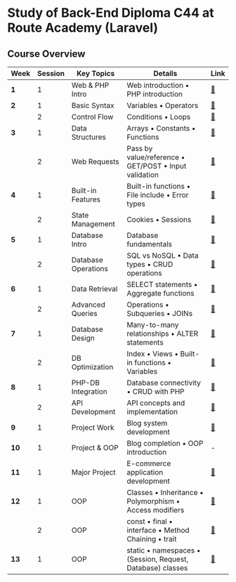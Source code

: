 # Study of Back-End Diploma C44 at Route Academy (Laravel)

## Course Overview

| Week   | Session | Key Topics          | Details                                                    | Link                                                                                             |
|--------|---------|---------------------|------------------------------------------------------------|--------------------------------------------------------------------------------------------------|
| **1**  | 1       | Web & PHP Intro     | Web introduction • PHP introduction                        | [🔗](https://github.com/ZeinaZayed4/route-backend-diploma-study/tree/main/Week%2001)             |
| **2**  | 1       | Basic Syntax        | Variables • Operators                                      | [🔗](https://github.com/ZeinaZayed4/route-backend-diploma-study/tree/main/Week%2002/Session%201) |
|        | 2       | Control Flow        | Conditions • Loops                                         | [🔗](https://github.com/ZeinaZayed4/route-backend-diploma-study/tree/main/Week%2002/Session%202) |
| **3**  | 1       | Data Structures     | Arrays • Constants • Functions                             | [🔗](https://github.com/ZeinaZayed4/route-backend-diploma-study/tree/main/Week%2003/Session%201) |
|        | 2       | Web Requests        | Pass by value/reference • GET/POST • Input validation      | [🔗](https://github.com/ZeinaZayed4/route-backend-diploma-study/tree/main/Week%2003/Session%202) |
| **4**  | 1       | Built-in Features   | Built-in functions • File include • Error types            | [🔗](https://github.com/ZeinaZayed4/route-backend-diploma-study/tree/main/Week%2004/Session%201) |
|        | 2       | State Management    | Cookies • Sessions                                         | [🔗](https://github.com/ZeinaZayed4/route-backend-diploma-study/tree/main/Week%2004/Session%202) |
| **5**  | 1       | Database Intro      | Database fundamentals                                      | [🔗](https://github.com/ZeinaZayed4/route-backend-diploma-study/tree/main/Week%2005/Session%201) |
|        | 2       | Database Operations | SQL vs NoSQL • Data types • CRUD operations                | [🔗](https://github.com/ZeinaZayed4/route-backend-diploma-study/tree/main/Week%2005/Session%202) |
| **6**  | 1       | Data Retrieval      | SELECT statements • Aggregate functions                    | [🔗](https://github.com/ZeinaZayed4/route-backend-diploma-study/tree/main/Week%2006/Session%201) |
|        | 2       | Advanced Queries    | Operations • Subqueries • JOINs                            | [🔗](https://github.com/ZeinaZayed4/route-backend-diploma-study/tree/main/Week%2006/Session%202) |
| **7**  | 1       | Database Design     | Many-to-many relationships • ALTER statements              | [🔗](https://github.com/ZeinaZayed4/route-backend-diploma-study/tree/main/Week%2007/Session%201) |
|        | 2       | DB Optimization     | Index • Views • Built-in functions • Variables             | [🔗](https://github.com/ZeinaZayed4/route-backend-diploma-study/tree/main/Week%2007/Session%202) |
| **8**  | 1       | PHP-DB Integration  | Database connectivity • CRUD with PHP                      | [🔗](https://github.com/ZeinaZayed4/route-backend-diploma-study/tree/main/Week%2008/Session%201) |
|        | 2       | API Development     | API concepts and implementation                            | [🔗](https://github.com/ZeinaZayed4/route-backend-diploma-study/tree/main/Week%2008/Session%202) |
| **9**  | 1       | Project Work        | Blog system development                                    | [🔗](https://github.com/ZeinaZayed4/route-backend-diploma-study/tree/main/Week%2009/Session%201) |
| **10** | 1       | Project & OOP       | Blog completion • OOP introduction                         | -                                                                                                |
| **11** | 1       | Major Project       | E-commerce application development                         | [🔗](https://github.com/ZeinaZayed4/route-backend-diploma-study/tree/main/Week%2011)             |
| **12** | 1       | OOP                 | Classes • Inheritance • Polymorphism • Access modifiers    | [🔗](https://github.com/ZeinaZayed4/route-backend-diploma-study/tree/main/Week%2012/Session%201) |
|        | 2       | OOP                 | const • final • interface • Method Chaining • trait        | [🔗](https://github.com/ZeinaZayed4/route-backend-diploma-study/tree/main/Week%2012/Session%202) |
| **13** | 1       | OOP                 | static • namespaces • (Session, Request, Database) classes | [🔗](https://github.com/ZeinaZayed4/route-backend-diploma-study/tree/main/Week%2013/Session%201) |
